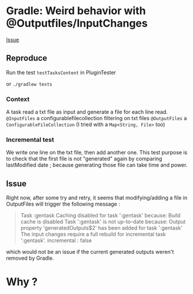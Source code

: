 # Gradle: Weird behavior with @Outputfiles/InputChanges

[Issue](https://github.com/gradle/gradle/issues/26039)

## Reproduce

Run the test `testTasksContent` in PluginTester

or `./gradlew tests`

### Context

A task read a txt file as input and generate a file for each line read.
`@InputFiles`
a configurablefilecollection filtering on txt files
`@OutputFiles`
a `ConfigurableFileCollection` (I tried with a `Map<String, File>` too)

### Incremental test

We write one line on the txt file, then add another one.
This test purpose is to check that the first file is not "generated" again by comparing lastModified date ; because
generating those file can take time and power.

## Issue

Right now, after some try and retry, it seems that modifying/adding a file in OutputFiles will trigger the following
message :
> Task :gentask
> Caching disabled for task ':gentask' because:
> Build cache is disabled
> Task ':gentask' is not up-to-date because:
> Output property 'generatedOutputs$2' has been added for task ':gentask'
> The input changes require a full rebuild for incremental task ':gentask'.
> incremental : false
>

which would not be an issue if the current generated outputs weren't removed by Gradle.

# Why ?
